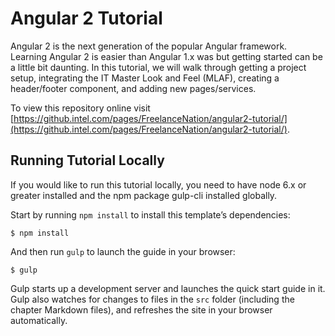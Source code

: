 # Angular 2 Tutorial

Angular 2 is the next generation of the popular Angular framework.  Learning Angular 2 is easier than Angular 1.x was but getting started can be a little bit daunting.  In this tutorial, we will walk through getting a project setup, integrating the IT Master Look and Feel (MLAF), creating a header/footer component, and adding new pages/services.

To view this repository online visit [https://github.intel.com/pages/FreelanceNation/angular2-tutorial/](https://github.intel.com/pages/FreelanceNation/angular2-tutorial/).


## Running Tutorial Locally

If you would like to run this tutorial locally, you need to have node 6.x or greater installed and the npm package gulp-cli installed globally.

Start by running `npm install` to install this template’s dependencies:

```
$ npm install
```

And then run `gulp` to launch the guide in your browser:

```
$ gulp
```

Gulp starts up a development server and launches the quick start guide in it. Gulp also watches for changes to files in the `src` folder (including the chapter Markdown files), and refreshes the site in your browser automatically.


